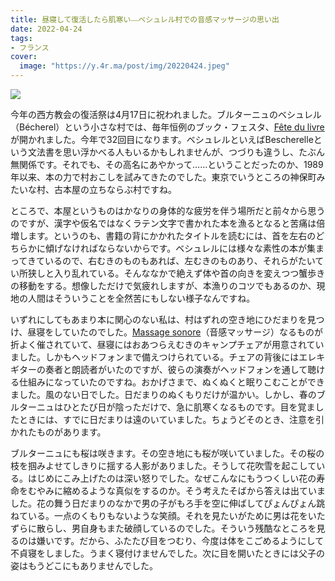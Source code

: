 ```yaml
---
title: 昼寝して復活したら肌寒い⎯⎯ベシュレル村での音感マッサージの思い出
date: 2022-04-24
tags:
- フランス
cover:
  image: "https://y.4r.ma/post/img/20220424.jpeg"  
---
```


![](https://y.4r.ma/post/img/20220424.jpeg)

今年の西方教会の復活祭は4月17日に祝われました。ブルターニュのベシュレル（Bécherel）という小さな村では、毎年恒例のブック・フェスタ、[Fête du livre](https://web.archive.org/web/20230206063053/https://www.tourisme-rennes.com/fr/organiser-mon-sejour/evenements/la-fete-du-livre/)が開かれました。今年で32回目になります。ベシュレルといえばBescherelleという文法書を思い浮かべる人もいるかもしれませんが、つづりも違うし、たぶん無関係です。それでも、その高名にあやかって……ということだったのか、1989年以来、本の力で村おこしを試みてきたのでした。東京でいうところの神保町みたいな村、古本屋の立ちならぶ村ですね。

ところで、本屋というものはかなりの身体的な疲労を伴う場所だと前々から思うのですが、漢字や仮名ではなくラテン文字で書かれた本を漁るとなると苦痛は倍増します。というのも、書籍の背にかかれたタイトルを読むには、首を左右のどちらかに傾げなければならないからです。ベシュレルには様々な素性の本が集まってきているので、右むきのものもあれば、左むきのものあり、それらがたいてい所狭しと入り乱れている。そんななかで絶えず体や首の向きを変えつつ蟹歩きの移動をする。想像しただけで気疲れしますが、本漁りのコツでもあるのか、現地の人間はそういうことを全然苦にもしない様子なんですね。

いずれにしてもあまり本に関心のない私は、村はずれの空き地にひだまりを見つけ、昼寝をしていたのでした。[Massage sonore](https://web.archive.org/web/20230206063053/https://www.sfcompagnie.com/massage-sonore/)（音感マッサージ）なるものが折よく催されていて、昼寝にはおあつらえむきのキャンプチェアが用意されていました。しかもヘッドフォンまで備えつけられている。チェアの背後にはエレキギターの奏者と朗読者がいたのですが、彼らの演奏がヘッドフォンを通して聴ける仕組みになっていたのですね。おかげさまで、ぬくぬくと眠りこむことができました。風のない日でした。日だまりのぬくもりだけが温かい。しかし、春のブルターニュはひとたび日が陰っただけで、急に肌寒くなるものです。目を覚ましたときには、すでに日だまりは遠のいていました。ちょうどそのとき、注意を引かれたものがあります。

ブルターニュにも桜は咲きます。その空き地にも桜が咲いていました。その桜の枝を掴みよせてしきりに揺する人影がありました。そうして花吹雪を起こしている。はじめにこみ上げたのは深い怒りでした。なぜこんなにもうつくしい花の寿命をむやみに縮めるような真似をするのか。そう考えたそばから答えは出ていました。花の舞う日だまりのなかで男の子がもろ手を空に伸ばしてぴょんぴょん跳ねている。一点のくもりもないような笑顔。それを見たいがために男は花をいたずらに散らし、男自身もまた破顔しているのでした。そういう残酷なところを見るのは嫌いです。だから、ふたたび目をつむり、今度は体をこごめるようにして不貞寝をしました。うまく寝付けませんでした。次に目を開いたときには父子の姿はもうどこにもありませんでした。